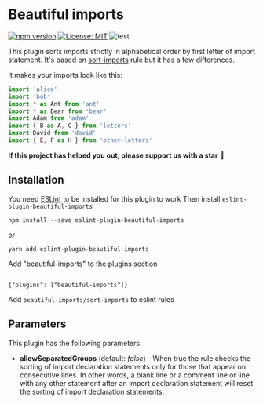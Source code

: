 # Beautiful imports

[![npm version](https://img.shields.io/npm/v/eslint-plugin-beautiful-imports)](https://badge.fury.io/js/eslint-plugin-beautiful-imports)
[![License: MIT](https://img.shields.io/npm/l/eslint-plugin-beautiful-imports)](https://opensource.org/licenses/MIT)
![test](https://github.com/sergeyshpadyrev/eslint-plugin-beautiful-imports/workflows/test/badge.svg?branch=master)

This plugin sorts imports strictly in alphabetical order by first letter of import statement. It's based on [sort-imports](https://eslint.org/docs/rules/sort-imports) rule but it has a few differences.

It makes your imports look like this:

```js
import 'alice'
import 'bob'
import * as Ant from 'ant'
import * as Bear from 'bear'
import Adam from 'adam'
import { B as A, C } from 'letters'
import David from 'david'
import { E, F as H } from 'other-letters'
```

**If this project has helped you out, please support us with a star** 🌟

## Installation

You need [ESLint](https://www.github.com/eslint/eslint) to be installed for this plugin to work
Then install `eslint-plugin-beautiful-imports`

```
npm install --save eslint-plugin-beautiful-imports
```

or

```
yarn add eslint-plugin-beautiful-imports
```

Add "beautiful-imports" to the plugins section

```

{"plugins": ["beautiful-imports"]}

```

Add `beautiful-imports/sort-imports` to eslint rules

## Parameters

This plugin has the following parameters:

-   <b>allowSeparatedGroups</b> (default: <i>false</i>) - When true the rule checks the sorting of import declaration statements only for those that appear on consecutive lines.
    In other words, a blank line or a comment line or line with any other statement after an import declaration statement will reset the sorting of import declaration statements.
